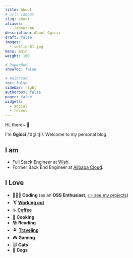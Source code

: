 ```yaml
---
title: About
# url: /about
slug: about
aliases:
  - /about-me
description: About Ggicci
draft: false
images:
  - selfie-01.jpg
menu: main
weight: 100

# PaperMod
showToc: false

# mainroad
toc: false
sidebar: right
authorbox: false
pager: false
widgets:
  - social
  - recent
---
```


Hi, there~ 👋

I'm **Ggicci** /ˈdʒiːtʃi/. Welcome to my personal blog.

## I am

- Full Stack Engineer at [Wish](https://www.wish.com).
- Former Back End Engineer at [Alibaba Cloud](https://www.aliyun.com).

## I Love

- 👨🏻‍💻 **Coding** (as an **OSS Enthusiast**, [:point_right: see my projects](/projects))
- 🏋️ [**Working out**](https://www.instagram.com/stories/highlights/17863871374836602/)
- ☕ [**Coffee**](https://www.instagram.com/stories/highlights/17961657733355721/)
- 🍳 **Cooking**
- 📚 **Reading**
- 🏝 [**Traveling**](https://www.instagram.com/stories/highlights/17849365495445038/)
- 🎮 **Gaming**
- 🐱 **Cats**
- 🐶 **Dogs**
